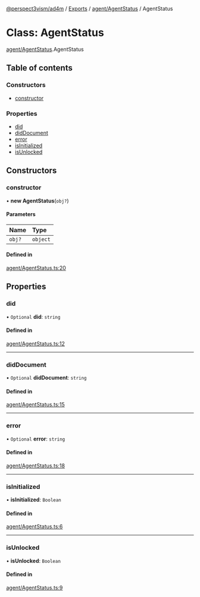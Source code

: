 [@perspect3vism/ad4m](../README.md) / [Exports](../modules.md) / [agent/AgentStatus](../modules/agent_AgentStatus.md) / AgentStatus

# Class: AgentStatus

[agent/AgentStatus](../modules/agent_AgentStatus.md).AgentStatus

## Table of contents

### Constructors

- [constructor](agent_AgentStatus.AgentStatus.md#constructor)

### Properties

- [did](agent_AgentStatus.AgentStatus.md#did)
- [didDocument](agent_AgentStatus.AgentStatus.md#diddocument)
- [error](agent_AgentStatus.AgentStatus.md#error)
- [isInitialized](agent_AgentStatus.AgentStatus.md#isinitialized)
- [isUnlocked](agent_AgentStatus.AgentStatus.md#isunlocked)

## Constructors

### constructor

• **new AgentStatus**(`obj?`)

#### Parameters

| Name | Type |
| :------ | :------ |
| `obj?` | `object` |

#### Defined in

[agent/AgentStatus.ts:20](https://github.com/perspect3vism/ad4m/blob/2628235/src/agent/AgentStatus.ts#L20)

## Properties

### did

• `Optional` **did**: `string`

#### Defined in

[agent/AgentStatus.ts:12](https://github.com/perspect3vism/ad4m/blob/2628235/src/agent/AgentStatus.ts#L12)

___

### didDocument

• `Optional` **didDocument**: `string`

#### Defined in

[agent/AgentStatus.ts:15](https://github.com/perspect3vism/ad4m/blob/2628235/src/agent/AgentStatus.ts#L15)

___

### error

• `Optional` **error**: `string`

#### Defined in

[agent/AgentStatus.ts:18](https://github.com/perspect3vism/ad4m/blob/2628235/src/agent/AgentStatus.ts#L18)

___

### isInitialized

• **isInitialized**: `Boolean`

#### Defined in

[agent/AgentStatus.ts:6](https://github.com/perspect3vism/ad4m/blob/2628235/src/agent/AgentStatus.ts#L6)

___

### isUnlocked

• **isUnlocked**: `Boolean`

#### Defined in

[agent/AgentStatus.ts:9](https://github.com/perspect3vism/ad4m/blob/2628235/src/agent/AgentStatus.ts#L9)
